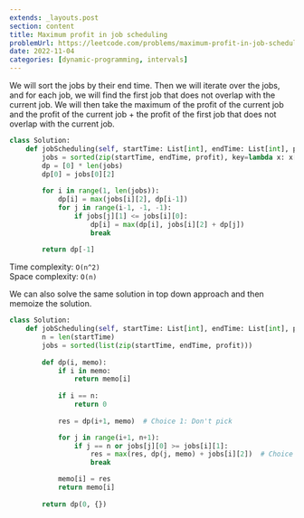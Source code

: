 ```yaml
---
extends: _layouts.post
section: content
title: Maximum profit in job scheduling
problemUrl: https://leetcode.com/problems/maximum-profit-in-job-scheduling/
date: 2022-11-04
categories: [dynamic-programming, intervals]
---
```


We will sort the jobs by their end time. Then we will iterate over the jobs, and for each job, we will find the first job that does not overlap with the current job. We will then take the maximum of the profit of the current job and the profit of the current job + the profit of the first job that does not overlap with the current job.

```python
class Solution:
    def jobScheduling(self, startTime: List[int], endTime: List[int], profit: List[int]) -> int:
        jobs = sorted(zip(startTime, endTime, profit), key=lambda x: x[1])
        dp = [0] * len(jobs)
        dp[0] = jobs[0][2]
        
        for i in range(1, len(jobs)):
            dp[i] = max(jobs[i][2], dp[i-1])
            for j in range(i-1, -1, -1):
                if jobs[j][1] <= jobs[i][0]:
                    dp[i] = max(dp[i], jobs[i][2] + dp[j])
                    break
        
        return dp[-1]
```

Time complexity: `O(n^2)` <br/>
Space complexity: `O(n)`

We can also solve the same solution in top down approach and then memoize the solution.

```python
class Solution:
    def jobScheduling(self, startTime: List[int], endTime: List[int], profit: List[int]) -> int:
        n = len(startTime)
        jobs = sorted(list(zip(startTime, endTime, profit)))
        
        def dp(i, memo):
            if i in memo:
                return memo[i]
            
            if i == n: 
                return 0
            
            res = dp(i+1, memo)  # Choice 1: Don't pick

            for j in range(i+1, n+1):
                if j == n or jobs[j][0] >= jobs[i][1]:
                    res = max(res, dp(j, memo) + jobs[i][2])  # Choice 2: Pick
                    break

            memo[i] = res
            return memo[i]
        
        return dp(0, {})
```

